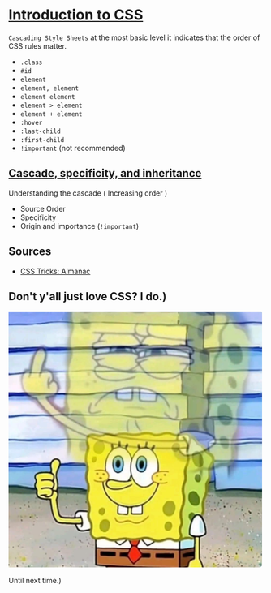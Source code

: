 # [Introduction to CSS](https://developer.mozilla.org/en-US/docs/Learn/CSS/First_steps)

`Cascading Style Sheets` at the most basic level it indicates that the order of CSS rules matter.

- `.class`
- `#id`
- `element`
- `element, element`
- `element element`
- `element > element`
- `element + element`
- `:hover`
- `:last-child`
- `:first-child`
- `!important` (not recommended)

## [Cascade, specificity, and inheritance](https://developer.mozilla.org/en-US/docs/Learn/CSS/Building_blocks/Cascade_and_inheritance)

Understanding the cascade ( Increasing order )

- Source Order
- Specificity
- Origin and importance (`!important`)

## Sources

- [CSS Tricks: Almanac](https://css-tricks.com/almanac/)

## Don't y'all just love CSS? I do.)

<img src="./Resources/memes/be-humble.jpg" alt="CSS Intro" width=500>

<!-- ![I love CSS](./Resources/memes/be-humble.jpg) -->

Until next time.)
